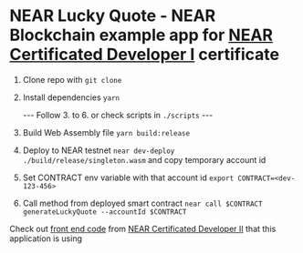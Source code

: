 # NEAR Lucky Quote - NEAR Blockchain example app for [NEAR Certificated Developer I](https://hackmd.io/@nearly-learning/ncd-1-1d) certificate

1. Clone repo with `git clone`
2. Install dependencies `yarn`

   --- Follow 3. to 6. or check scripts in `./scripts` ---

3. Build Web Assembly file `yarn build:release`
4. Deploy to NEAR testnet `near dev-deploy ./build/release/singleton.wasm` and copy temporary account id
5. Set CONTRACT env variable with that account id `export CONTRACT=<dev-123-456>`
6. Call method from deployed smart contract `near call $CONTRACT generateLuckyQuote --accountId $CONTRACT`

Check out [front end code](https://github.com/Seva98/near-lucky-quote-frontend) from [NEAR Certificated Developer II](https://hackmd.io/@nearly-learning/ncd-2-1d) that this application is using
